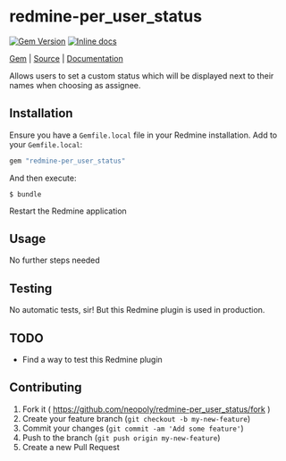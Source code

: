 [github]: https://github.com/neopoly/redmine-per_user_status
[doc]: http://rubydoc.info/github/neopoly/redmine-per_user_status/master/file/README.md
[gem]: https://rubygems.org/gems/redmine-per_user_status
[gem-badge]: https://img.shields.io/gem/v/redmine-per_user_status.svg
[inchpages]: https://inch-ci.org/github/neopoly/redmine-per_user_status
[inchpages-badge]: https://inch-ci.org/github/neopoly/redmine-per_user_status.svg?branch=master&style=flat

# redmine-per_user_status

[![Gem Version][gem-badge]][gem]
[![Inline docs][inchpages-badge]][inchpages]

[Gem][gem] |
[Source][github] |
[Documentation][doc]


Allows users to set a custom status which will be displayed next to their names when choosing as assignee.

## Installation

Ensure you have a `Gemfile.local` file in your Redmine installation. Add to your `Gemfile.local`:

```ruby
gem "redmine-per_user_status"
```

And then execute:

```
$ bundle
```

Restart the Redmine application

## Usage

No further steps needed

## Testing

No automatic tests, sir! But this Redmine plugin is used in production.

## TODO

* Find a way to test this Redmine plugin

## Contributing

1. Fork it ( https://github.com/neopoly/redmine-per_user_status/fork )
2. Create your feature branch (`git checkout -b my-new-feature`)
3. Commit your changes (`git commit -am 'Add some feature'`)
4. Push to the branch (`git push origin my-new-feature`)
5. Create a new Pull Request
